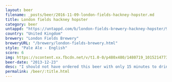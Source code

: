 ```yaml
---
layout: beer
filename: _posts/beer/2016-11-09-london-fields-hackney-hopster.md
title: London fields hackney hopster
category: beer
untappd: "https://untappd.com/b/london-fields-brewery-hackney-hopster/98628"
country: "United Kingdom"
brewery: "London Fields Brewery"
breweryURL: "/brewery/london-fields-brewery.html"
style: "Pale Ale - English"
score: 6
img: https://scontent.xx.fbcdn.net/v/t1.0-0/p480x480/1480719_10152147735493745_924183769_n.jpg?_nc_cat=103&oh=6b93f33836ce8ec296342ef616263fa0&oe=5C1F81D1
beer-date: "2013-12-23"
desc: "I should not have ordered this beer with only 15 minutes to drink it. Would be nice if I had more time to enjoy it"
permalink: /beer/:title.html
---
```

